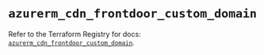 # `azurerm_cdn_frontdoor_custom_domain`

Refer to the Terraform Registry for docs: [`azurerm_cdn_frontdoor_custom_domain`](https://registry.terraform.io/providers/hashicorp/azurerm/4.16.0/docs/resources/cdn_frontdoor_custom_domain).
